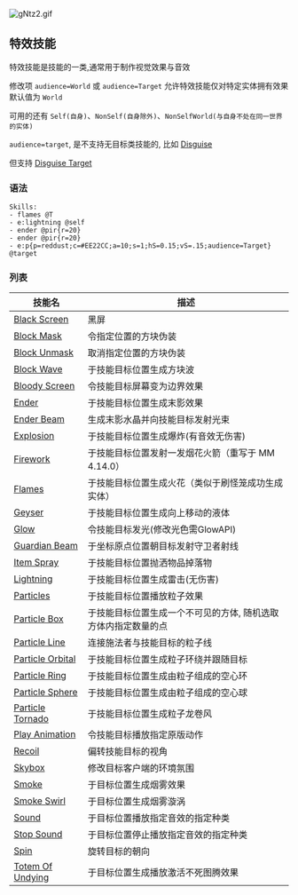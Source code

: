 ![gNtz2.gif](https://s1.328888.xyz/2022/03/16/gNtz2.gif)

特效技能
-------------

特效技能是技能的一类,通常用于制作视觉效果与音效

修改项 `audience=World` 或 `audience=Target` 允许特效技能仅对特定实体拥有效果 默认值为 `World`  

可用的还有 `Self(自身)`、`NonSelf(自身除外)`、`NonSelfWorld(与自身不处在同一世界的实体)`  

`audience=target`, 是不支持无目标类技能的, 比如 [Disguise](/技能/列表/disguise)  

但支持 [Disguise Target](/技能/列表/disguisetarget)  

### 语法

    Skills:
    - flames @T
    - e:lightning @self
    - ender @pir{r=20}
    - ender @pir{r=20}
    - e:p{p=reddust;c=#EE22CC;a=10;s=1;hS=0.15;vS=.15;audience=Target} @target

### 列表

| 技能名               | 描述                                                                  |
|----------------------|-----------------------------------------------------------------------|
| [Black Screen][]     | 黑屏                       |
| [Block Mask][]       | 令指定位置的方块伪装                        |
| [Block Unmask][]     | 取消指定位置的方块伪装                                  |
| [Block Wave][]       | 于技能目标位置生成方块波                       |
| [Bloody Screen][]    | 令技能目标屏幕变为边界效果                                    |
| [Ender][]            | 于技能目标位置生成末影效果                                             |
| [Ender Beam][]       | 生成末影水晶并向技能目标发射光束                          |
| [Explosion][]        | 于技能目标位置生成爆炸(有音效无伤害)                                            |
| [Firework][]         | 于技能目标位置发射一发烟花火箭（重写于 MM 4.14.0）                                           |
| [Flames][]           | 于技能目标位置生成火花（类似于刷怪笼成功生成实体）                                   |
| [Geyser][]           | 于技能目标位置生成向上移动的液体                                   |
| [Glow][]             | 令技能目标发光(修改光色需GlowAPI) |
| [Guardian Beam][] | 于坐标原点位置朝目标发射守卫者射线 |
| [Item Spray][]       | 于技能目标位置抛洒物品掉落物                              |
| [Lightning][]        | 于技能目标位置生成雷击(无伤害)                                        |
| [Particles][]        | 于技能目标位置播放粒子效果                           |
| [Particle Box][]     | 于技能目标位置生成一个不可见的方体, 随机选取方体内指定数量的点                            |
| [Particle Line][]    | 连接施法者与技能目标的粒子线                       |
| [Particle Orbital][] | 于技能目标位置生成粒子环绕并跟随目标                     |
| [Particle Ring][]    | 于技能目标位置生成由粒子组成的空心环                           |
| [Particle Sphere][]  | 于技能目标位置生成由粒子组成的空心球                         |
| [Particle Tornado][] | 于技能目标位置生成粒子龙卷风               |
| [Play Animation][] | 令技能目标播放指定原版动作
| [Recoil] | 偏转技能目标的视角 |
| [Skybox][]           | 修改目标客户端的环境氛围                                            |
| [Smoke][]            | 于目标位置生成烟雾效果                                               |
| [Smoke Swirl][]      | 于目标位置生成烟雾漩涡                                 |
| [Sound][]            | 于目标位置播放指定音效的指定种类                             |
| [Stop Sound][]            | 于目标位置停止播放指定音效的指定种类                             |
| [Spin][]             | 旋转目标的朝向                                                |
| [Totem Of Undying][]     | 于目标位置生成播放激活不死图腾效果     

[skill mechanic]: /技能/列表
  [Targeter]: /技能/targeters/
  [Black Screen]: /技能/effects/blackscreen
  [Block Mask]: /技能/effects/blockmask
  [Block Unmask]: /技能/effects/blockunmask
  [Block Wave]: /技能/effects/blockwave
  [Bloody Screen]: /技能/effects/bloodyscreen
  [Ender]: /技能/effects/ender
  [Ender Beam]: /技能/effects/enderbeam
  [Explosion]: /技能/effects/explosion
  [Firework]: /技能/effects/firework
  [Flames]: /技能/effects/flames
  [Geyser]: /技能/effects/geyser
  [Glow]: /技能/effects/glow
  [Guardian Beam]: /技能/effects/guardianbeam
  [Item Spray]: /技能/effects/itemspray
  [Lightning]: /技能/effects/lightning
  [Particles]: /技能/effects/particles
  [Particle Box]: /技能/effects/particlebox
  [Particle Line]: /技能/effects/particleline
  [Particle Orbital]: /技能/effects/particleorbital
  [Particle Ring]: /技能/effects/particlering
  [Particle Sphere]: /技能/effects/particlesphere
  [Particle Tornado]: /技能/effects/particletornado
  [Play Animation]: /技能/effects/playanimation
  [Recoil]: /技能/effects/recoil
  [Skybox]: /技能/effects/skybox
  [Smoke]: /技能/effects/smoke
  [Smoke Swirl]: /技能/effects/smokeswirl
  [Sound]: /技能/effects/sound
  [Stop Sound]: /技能/effects/stopsound
  [Spin]: /技能/effects/spin
  [Totem Of Undying]: /技能/effects/totemOfUndying
  [Atom]: /技能/effects/atom
  [Particle Vortex]: /技能/effects/particlevortex
  [DNA]: /技能/effects/dna